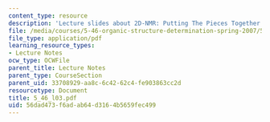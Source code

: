 ```yaml
---
content_type: resource
description: 'Lecture slides about 2D-NMR: Putting The Pieces Together.'
file: /media/courses/5-46-organic-structure-determination-spring-2007/56dad473f6adab64d3164b5659fec499_5_46_l03.pdf
file_type: application/pdf
learning_resource_types:
- Lecture Notes
ocw_type: OCWFile
parent_title: Lecture Notes
parent_type: CourseSection
parent_uid: 33708929-aa8c-6c42-62c4-fe903863cc2d
resourcetype: Document
title: 5_46_l03.pdf
uid: 56dad473-f6ad-ab64-d316-4b5659fec499
---
```

